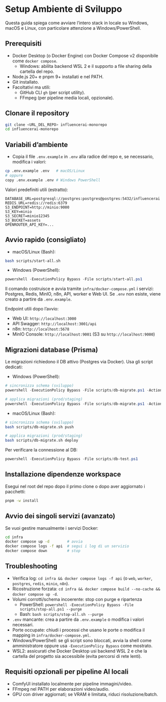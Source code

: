 # Setup Ambiente di Sviluppo

Questa guida spiega come avviare l’intero stack in locale su Windows, macOS e Linux, con particolare attenzione a Windows/PowerShell.

## Prerequisiti

- Docker Desktop (o Docker Engine) con Docker Compose v2 disponibile come `docker compose`.
  - Windows: abilita backend WSL 2 e il supporto a file sharing della cartella del repo.
- Node.js 20+ e pnpm 9+ installati e nel PATH.
- Git installato.
- Facoltativi ma utili:
  - GitHub CLI `gh` (per script utility).
  - FFmpeg (per pipeline media locali, opzionale).

## Clonare il repository

```bash
git clone <URL_DEL_REPO> influencerai-monorepo
cd influencerai-monorepo
```

## Variabili d’ambiente

- Copia il file `.env.example` in `.env` alla radice del repo e, se necessario, modifica i valori:

```bash
cp .env.example .env   # macOS/Linux
# oppure
copy .env.example .env # Windows PowerShell
```

Valori predefiniti utili (estratto):

```
DATABASE_URL=postgresql://postgres:postgres@postgres:5432/influencerai
REDIS_URL=redis://redis:6379
S3_ENDPOINT=http://minio:9000
S3_KEY=minio
S3_SECRET=minio12345
S3_BUCKET=assets
OPENROUTER_API_KEY=...
```

## Avvio rapido (consigliato)

- macOS/Linux (Bash):

```bash
bash scripts/start-all.sh
```

- Windows (PowerShell):

```powershell
powershell -ExecutionPolicy Bypass -File scripts/start-all.ps1
```

Il comando costruisce e avvia tramite `infra/docker-compose.yml` i servizi: Postgres, Redis, MinIO, n8n, API, worker e Web UI. Se `.env` non esiste, viene creato a partire da `.env.example`.

Endpoint utili dopo l’avvio:
- Web UI: `http://localhost:3000`
- API Swagger: `http://localhost:3001/api`
- n8n: `http://localhost:5678`
- MinIO Console: `http://localhost:9001` (S3 su `http://localhost:9000`)

## Migrazioni database (Prisma)

Le migrazioni richiedono il DB attivo (Postgres via Docker). Usa gli script dedicati:

- Windows (PowerShell):

```powershell
# sincronizza schema (sviluppo)
powershell -ExecutionPolicy Bypass -File scripts/db-migrate.ps1 -Action push

# applica migrazioni (prod/staging)
powershell -ExecutionPolicy Bypass -File scripts/db-migrate.ps1 -Action deploy
```

- macOS/Linux (Bash):

```bash
# sincronizza schema (sviluppo)
bash scripts/db-migrate.sh push

# applica migrazioni (prod/staging)
bash scripts/db-migrate.sh deploy
```

Per verificare la connessione al DB:

```powershell
powershell -ExecutionPolicy Bypass -File scripts/db-test.ps1
```

## Installazione dipendenze workspace

Esegui nel root del repo dopo il primo clone o dopo aver aggiornato i pacchetti:

```bash
pnpm -w install
```

## Avvio dei singoli servizi (avanzato)

Se vuoi gestire manualmente i servizi Docker:

```bash
cd infra
docker compose up -d        # avvia
docker compose logs -f api  # segui i log di un servizio
docker compose down         # stop
```

## Troubleshooting

- Verifica log: `cd infra && docker compose logs -f api` (o `web`, `worker`, `postgres`, `redis`, `minio`, `n8n`).
- Ricostruzione forzata: `cd infra && docker compose build --no-cache && docker compose up -d`.
- Volumi corrotti/schema incoerente: stop con purge e ripartenza
  - PowerShell: `powershell -ExecutionPolicy Bypass -File scripts/stop-all.ps1 --purge`
  - Bash: `bash scripts/stop-all.sh --purge`
- `.env` mancante: crea a partire da `.env.example` o modifica i valori necessari.
- Porte occupate: chiudi i processi che usano le porte o modifica il mapping in `infra/docker-compose.yml`.
- Windows/PowerShell: se gli script sono bloccati, avvia la shell come amministratore oppure usa `-ExecutionPolicy Bypass` come mostrato.
- WSL2: assicurati che Docker Desktop usi backend WSL 2 e che la cartella del progetto sia accessibile (evita percorsi di rete lenti).

## Requisiti opzionali per pipeline AI locali

- ComfyUI installato localmente per pipeline immagini/video.
- FFmpeg nel PATH per elaborazioni video/audio.
- GPU con driver aggiornati; se VRAM è limitata, riduci risoluzione/batch.

